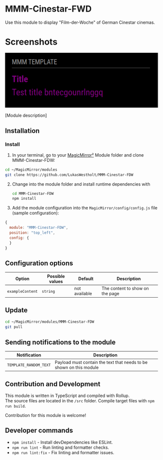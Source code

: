 # MMM-Cinestar-FWD

Use this module to display "Film-der-Woche" of German Cinestar cinemas.

# Screenshots

![Example of MMM-Cinestar-FWD](./example_1.png)

[Module description]

## Installation

### Install

1. In your terminal, go to your [MagicMirror²][mm] Module folder and clone MMM-Cinestar-FDW:

```bash
cd ~/MagicMirror/modules
git clone https://github.com/LukasWestholt/MMM-Cinestar-FDW
```

2. Change into the module folder and install runtime dependencies with

   ```sh
   cd MMM-Cinestar-FDW
   npm install
   ```

3. Add the module configuration into the `MagicMirror/config/config.js` file (sample configuration):

```javascript
{
  module: "MMM-Cinestar-FDW",
  position: "top_left",
  config: {
  }
}
```

## Configuration options

| Option           | Possible values | Default       | Description                     |
| ---------------- | --------------- | ------------- | ------------------------------- |
| `exampleContent` | `string`        | not available | The content to show on the page |

## Update

```bash
cd ~/MagicMirror/modules/MMM-Cinestar-FDW
git pull
```

## Sending notifications to the module

| Notification           | Description                                                         |
| ---------------------- | ------------------------------------------------------------------- |
| `TEMPLATE_RANDOM_TEXT` | Payload must contain the text that needs to be shown on this module |

## Contribution and Development

This module is written in TypeScript and compiled with Rollup.  
The source files are located in the `/src` folder.
Compile target files with `npm run build`.

Contribution for this module is welcome!

## Developer commands

- `npm install` - Install devDependencies like ESLint.
- `npm run lint` - Run linting and formatter checks.
- `npm run lint:fix` - Fix linting and formatter issues.

[mm]: https://github.com/MagicMirrorOrg/MagicMirror
